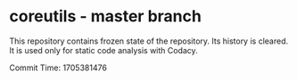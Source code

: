 # coreutils - master branch

This repository contains frozen state of the repository.
Its history is cleared. It is used only for static code
analysis with Codacy.

Commit Time: 1705381476
